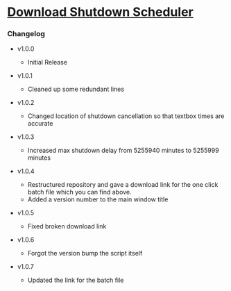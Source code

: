 # [Download Shutdown Scheduler](https://cdn.githubraw.com/NeoNyaa/Scripts/main/Windows/PowerShell/Shutdown-Scheduler/bin/Shutdown-Scheduler.bat)

### Changelog

-   v1.0.0

    -   Initial Release

-   v1.0.1

    -   Cleaned up some redundant lines

-   v1.0.2

    -   Changed location of shutdown cancellation so that textbox times are accurate

-   v1.0.3

    -   Increased max shutdown delay from 5255940 minutes to 5255999 minutes

-   v1.0.4

    -   Restructured repository and gave a download link for the one click batch file which you can find above.
    -   Added a version number to the main window title

-   v1.0.5

    -   Fixed broken download link

-   v1.0.6

    -   Forgot the version bump the script itself

-   v1.0.7
    -   Updated the link for the batch file
